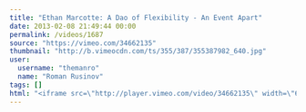 ```yaml
---
title: "Ethan Marcotte: A Dao of Flexibility - An Event Apart"
date: 2013-02-08 21:49:44 00:00
permalink: /videos/1687
source: "https://vimeo.com/34662135"
thumbnail: "http://b.vimeocdn.com/ts/355/387/355387982_640.jpg"
user:
  username: "themanro"
  name: "Roman Rusinov"
tags: []
html: "<iframe src=\"http://player.vimeo.com/video/34662135\" width=\"640\" height=\"480\" frameborder=\"0\" webkitAllowFullScreen mozallowfullscreen allowFullScreen></iframe>"
---
```


